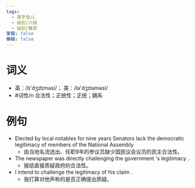 ```yaml
---
tags:
  - 首字母/L
  - 级别/六级
  - 级别/雅思
掌握: false
模糊: false
---
```

# 词义
- 英：/lɪ'dʒɪtɪməsi/； 美：/lə'dʒɪtəməsi/
- #词性/n  合法性；正统性；正统；嫡系
# 例句
- Elected by local notables for nine years Senators lack the democratic legitimacy of members of the National Assembly
	- 由当地名流选出、任职9年的参议员缺少国民议会议员的民主合法性。
- The newspaper was directly challenging the government 's legitimacy .
	- 报纸直接质疑政府的合法性。
- I intend to challenge the legitimacy of his claim .
	- 我打算对他声称的是否正确提出质疑。
